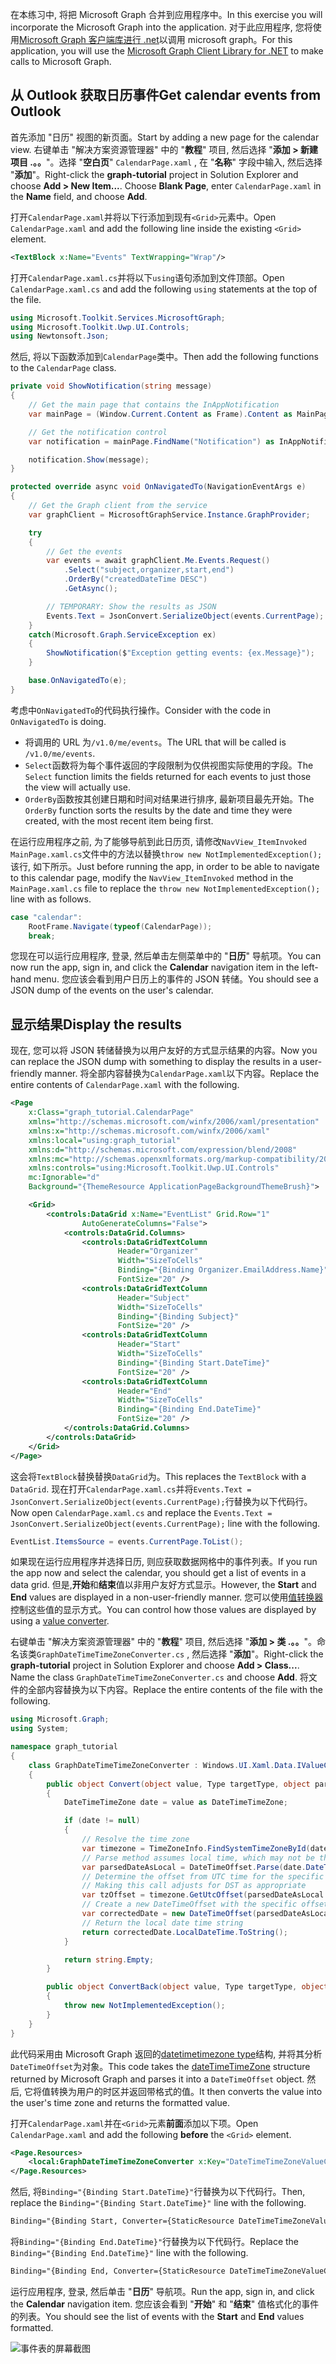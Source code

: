 <!-- markdownlint-disable MD002 MD041 -->

<span data-ttu-id="c8459-101">在本练习中, 将把 Microsoft Graph 合并到应用程序中。</span><span class="sxs-lookup"><span data-stu-id="c8459-101">In this exercise you will incorporate the Microsoft Graph into the application.</span></span> <span data-ttu-id="c8459-102">对于此应用程序, 您将使用[Microsoft Graph 客户端库进行 .net](https://github.com/microsoftgraph/msgraph-sdk-dotnet)以调用 microsoft graph。</span><span class="sxs-lookup"><span data-stu-id="c8459-102">For this application, you will use the [Microsoft Graph Client Library for .NET](https://github.com/microsoftgraph/msgraph-sdk-dotnet) to make calls to Microsoft Graph.</span></span>

## <a name="get-calendar-events-from-outlook"></a><span data-ttu-id="c8459-103">从 Outlook 获取日历事件</span><span class="sxs-lookup"><span data-stu-id="c8459-103">Get calendar events from Outlook</span></span>

<span data-ttu-id="c8459-104">首先添加 "日历" 视图的新页面。</span><span class="sxs-lookup"><span data-stu-id="c8459-104">Start by adding a new page for the calendar view.</span></span> <span data-ttu-id="c8459-105">右键单击 "解决方案资源管理器" 中的 "**教程**" 项目, 然后选择 "**添加 > 新建项目 .。。**"。选择 "**空白页**" `CalendarPage.xaml` , 在 "**名称**" 字段中输入, 然后选择 "**添加**"。</span><span class="sxs-lookup"><span data-stu-id="c8459-105">Right-click the **graph-tutorial** project in Solution Explorer and choose **Add > New Item...**. Choose **Blank Page**, enter `CalendarPage.xaml` in the **Name** field, and choose **Add**.</span></span>

<span data-ttu-id="c8459-106">打开`CalendarPage.xaml`并将以下行添加到现有`<Grid>`元素中。</span><span class="sxs-lookup"><span data-stu-id="c8459-106">Open `CalendarPage.xaml` and add the following line inside the existing `<Grid>` element.</span></span>

```xml
<TextBlock x:Name="Events" TextWrapping="Wrap"/>
```

<span data-ttu-id="c8459-107">打开`CalendarPage.xaml.cs`并将以下`using`语句添加到文件顶部。</span><span class="sxs-lookup"><span data-stu-id="c8459-107">Open `CalendarPage.xaml.cs` and add the following `using` statements at the top of the file.</span></span>

```cs
using Microsoft.Toolkit.Services.MicrosoftGraph;
using Microsoft.Toolkit.Uwp.UI.Controls;
using Newtonsoft.Json;
```

<span data-ttu-id="c8459-108">然后, 将以下函数添加到`CalendarPage`类中。</span><span class="sxs-lookup"><span data-stu-id="c8459-108">Then add the following functions to the `CalendarPage` class.</span></span>

```cs
private void ShowNotification(string message)
{
    // Get the main page that contains the InAppNotification
    var mainPage = (Window.Current.Content as Frame).Content as MainPage;

    // Get the notification control
    var notification = mainPage.FindName("Notification") as InAppNotification;

    notification.Show(message);
}

protected override async void OnNavigatedTo(NavigationEventArgs e)
{
    // Get the Graph client from the service
    var graphClient = MicrosoftGraphService.Instance.GraphProvider;

    try
    {
        // Get the events
        var events = await graphClient.Me.Events.Request()
            .Select("subject,organizer,start,end")
            .OrderBy("createdDateTime DESC")
            .GetAsync();

        // TEMPORARY: Show the results as JSON
        Events.Text = JsonConvert.SerializeObject(events.CurrentPage);
    }
    catch(Microsoft.Graph.ServiceException ex)
    {
        ShowNotification($"Exception getting events: {ex.Message}");
    }

    base.OnNavigatedTo(e);
}
```

<span data-ttu-id="c8459-109">考虑中`OnNavigatedTo`的代码执行操作。</span><span class="sxs-lookup"><span data-stu-id="c8459-109">Consider with the code in `OnNavigatedTo` is doing.</span></span>

- <span data-ttu-id="c8459-110">将调用的 URL 为`/v1.0/me/events`。</span><span class="sxs-lookup"><span data-stu-id="c8459-110">The URL that will be called is `/v1.0/me/events`.</span></span>
- <span data-ttu-id="c8459-111">`Select`函数将为每个事件返回的字段限制为仅供视图实际使用的字段。</span><span class="sxs-lookup"><span data-stu-id="c8459-111">The `Select` function limits the fields returned for each events to just those the view will actually use.</span></span>
- <span data-ttu-id="c8459-112">`OrderBy`函数按其创建日期和时间对结果进行排序, 最新项目最先开始。</span><span class="sxs-lookup"><span data-stu-id="c8459-112">The `OrderBy` function sorts the results by the date and time they were created, with the most recent item being first.</span></span>

<span data-ttu-id="c8459-113">在运行应用程序之前, 为了能够导航到此日历页, 请修改`NavView_ItemInvoked` `MainPage.xaml.cs`文件中的方法以替换`throw new NotImplementedException();`该行, 如下所示。</span><span class="sxs-lookup"><span data-stu-id="c8459-113">Just before running the app, in order to be able to navigate to this calendar page, modify the `NavView_ItemInvoked` method in the `MainPage.xaml.cs` file to replace the `throw new NotImplementedException();` line with as follows.</span></span>

```cs
case "calendar":
    RootFrame.Navigate(typeof(CalendarPage));
    break;
```

<span data-ttu-id="c8459-114">您现在可以运行应用程序, 登录, 然后单击左侧菜单中的 "**日历**" 导航项。</span><span class="sxs-lookup"><span data-stu-id="c8459-114">You can now run the app, sign in, and click the **Calendar** navigation item in the left-hand menu.</span></span> <span data-ttu-id="c8459-115">您应该会看到用户日历上的事件的 JSON 转储。</span><span class="sxs-lookup"><span data-stu-id="c8459-115">You should see a JSON dump of the events on the user's calendar.</span></span>

## <a name="display-the-results"></a><span data-ttu-id="c8459-116">显示结果</span><span class="sxs-lookup"><span data-stu-id="c8459-116">Display the results</span></span>

<span data-ttu-id="c8459-117">现在, 您可以将 JSON 转储替换为以用户友好的方式显示结果的内容。</span><span class="sxs-lookup"><span data-stu-id="c8459-117">Now you can replace the JSON dump with something to display the results in a user-friendly manner.</span></span> <span data-ttu-id="c8459-118">将全部内容替换为`CalendarPage.xaml`以下内容。</span><span class="sxs-lookup"><span data-stu-id="c8459-118">Replace the entire contents of `CalendarPage.xaml` with the following.</span></span>

```xml
<Page
    x:Class="graph_tutorial.CalendarPage"
    xmlns="http://schemas.microsoft.com/winfx/2006/xaml/presentation"
    xmlns:x="http://schemas.microsoft.com/winfx/2006/xaml"
    xmlns:local="using:graph_tutorial"
    xmlns:d="http://schemas.microsoft.com/expression/blend/2008"
    xmlns:mc="http://schemas.openxmlformats.org/markup-compatibility/2006"
    xmlns:controls="using:Microsoft.Toolkit.Uwp.UI.Controls"
    mc:Ignorable="d"
    Background="{ThemeResource ApplicationPageBackgroundThemeBrush}">

    <Grid>
        <controls:DataGrid x:Name="EventList" Grid.Row="1"
                AutoGenerateColumns="False">
            <controls:DataGrid.Columns>
                <controls:DataGridTextColumn
                        Header="Organizer"
                        Width="SizeToCells"
                        Binding="{Binding Organizer.EmailAddress.Name}"
                        FontSize="20" />
                <controls:DataGridTextColumn
                        Header="Subject"
                        Width="SizeToCells"
                        Binding="{Binding Subject}"
                        FontSize="20" />
                <controls:DataGridTextColumn
                        Header="Start"
                        Width="SizeToCells"
                        Binding="{Binding Start.DateTime}"
                        FontSize="20" />
                <controls:DataGridTextColumn
                        Header="End"
                        Width="SizeToCells"
                        Binding="{Binding End.DateTime}"
                        FontSize="20" />
            </controls:DataGrid.Columns>
        </controls:DataGrid>
    </Grid>
</Page>
```

<span data-ttu-id="c8459-119">这会将`TextBlock`替换替换`DataGrid`为。</span><span class="sxs-lookup"><span data-stu-id="c8459-119">This replaces the `TextBlock` with a `DataGrid`.</span></span> <span data-ttu-id="c8459-120">现在打开`CalendarPage.xaml.cs`并将`Events.Text = JsonConvert.SerializeObject(events.CurrentPage);`行替换为以下代码行。</span><span class="sxs-lookup"><span data-stu-id="c8459-120">Now open `CalendarPage.xaml.cs` and replace the `Events.Text = JsonConvert.SerializeObject(events.CurrentPage);` line with the following.</span></span>

```cs
EventList.ItemsSource = events.CurrentPage.ToList();
```

<span data-ttu-id="c8459-121">如果现在运行应用程序并选择日历, 则应获取数据网格中的事件列表。</span><span class="sxs-lookup"><span data-stu-id="c8459-121">If you run the app now and select the calendar, you should get a list of events in a data grid.</span></span> <span data-ttu-id="c8459-122">但是,**开始**和**结束**值以非用户友好方式显示。</span><span class="sxs-lookup"><span data-stu-id="c8459-122">However, the **Start** and **End** values are displayed in a non-user-friendly manner.</span></span> <span data-ttu-id="c8459-123">您可以使用[值转换器](https://docs.microsoft.com/uwp/api/Windows.UI.Xaml.Data.IValueConverter)控制这些值的显示方式。</span><span class="sxs-lookup"><span data-stu-id="c8459-123">You can control how those values are displayed by using a [value converter](https://docs.microsoft.com/uwp/api/Windows.UI.Xaml.Data.IValueConverter).</span></span>

<span data-ttu-id="c8459-124">右键单击 "解决方案资源管理器" 中的 "**教程**" 项目, 然后选择 "**添加 > 类 .。。**"。命名该类`GraphDateTimeTimeZoneConverter.cs` , 然后选择 "**添加**"。</span><span class="sxs-lookup"><span data-stu-id="c8459-124">Right-click the **graph-tutorial** project in Solution Explorer and choose **Add > Class...**. Name the class `GraphDateTimeTimeZoneConverter.cs` and choose **Add**.</span></span> <span data-ttu-id="c8459-125">将文件的全部内容替换为以下内容。</span><span class="sxs-lookup"><span data-stu-id="c8459-125">Replace the entire contents of the file with the following.</span></span>

```cs
using Microsoft.Graph;
using System;

namespace graph_tutorial
{
    class GraphDateTimeTimeZoneConverter : Windows.UI.Xaml.Data.IValueConverter
    {
        public object Convert(object value, Type targetType, object parameter, string language)
        {
            DateTimeTimeZone date = value as DateTimeTimeZone;

            if (date != null)
            {
                // Resolve the time zone
                var timezone = TimeZoneInfo.FindSystemTimeZoneById(date.TimeZone);
                // Parse method assumes local time, which may not be the case
                var parsedDateAsLocal = DateTimeOffset.Parse(date.DateTime);
                // Determine the offset from UTC time for the specific date
                // Making this call adjusts for DST as appropriate
                var tzOffset = timezone.GetUtcOffset(parsedDateAsLocal.DateTime);
                // Create a new DateTimeOffset with the specific offset from UTC
                var correctedDate = new DateTimeOffset(parsedDateAsLocal.DateTime, tzOffset);
                // Return the local date time string
                return correctedDate.LocalDateTime.ToString();
            }

            return string.Empty;
        }

        public object ConvertBack(object value, Type targetType, object parameter, string language)
        {
            throw new NotImplementedException();
        }
    }
}
```

<span data-ttu-id="c8459-126">此代码采用由 Microsoft Graph 返回的[datetimetimezone type](https://developer.microsoft.com/en-us/graph/docs/api-reference/v1.0/resources/datetimetimezone)结构, 并将其分析`DateTimeOffset`为对象。</span><span class="sxs-lookup"><span data-stu-id="c8459-126">This code takes the [dateTimeTimeZone](https://developer.microsoft.com/en-us/graph/docs/api-reference/v1.0/resources/datetimetimezone) structure returned by Microsoft Graph and parses it into a `DateTimeOffset` object.</span></span> <span data-ttu-id="c8459-127">然后, 它将值转换为用户的时区并返回带格式的值。</span><span class="sxs-lookup"><span data-stu-id="c8459-127">It then converts the value into the user's time zone and returns the formatted value.</span></span>

<span data-ttu-id="c8459-128">打开`CalendarPage.xaml`并在`<Grid>`元素**前面**添加以下项。</span><span class="sxs-lookup"><span data-stu-id="c8459-128">Open `CalendarPage.xaml` and add the following **before** the `<Grid>` element.</span></span>

```xml
<Page.Resources>
    <local:GraphDateTimeTimeZoneConverter x:Key="DateTimeTimeZoneValueConverter" />
</Page.Resources>
```

<span data-ttu-id="c8459-129">然后, 将`Binding="{Binding Start.DateTime}"`行替换为以下代码行。</span><span class="sxs-lookup"><span data-stu-id="c8459-129">Then, replace the `Binding="{Binding Start.DateTime}"` line with the following.</span></span>

```xml
Binding="{Binding Start, Converter={StaticResource DateTimeTimeZoneValueConverter}}"
```

<span data-ttu-id="c8459-130">将`Binding="{Binding End.DateTime}"`行替换为以下代码行。</span><span class="sxs-lookup"><span data-stu-id="c8459-130">Replace the `Binding="{Binding End.DateTime}"` line with the following.</span></span>

```xml
Binding="{Binding End, Converter={StaticResource DateTimeTimeZoneValueConverter}}"
```

<span data-ttu-id="c8459-131">运行应用程序, 登录, 然后单击 "**日历**" 导航项。</span><span class="sxs-lookup"><span data-stu-id="c8459-131">Run the app, sign in, and click the **Calendar** navigation item.</span></span> <span data-ttu-id="c8459-132">您应该会看到 "**开始**" 和 "**结束**" 值格式化的事件的列表。</span><span class="sxs-lookup"><span data-stu-id="c8459-132">You should see the list of events with the **Start** and **End** values formatted.</span></span>

![事件表的屏幕截图](./images/add-msgraph-01.png)
